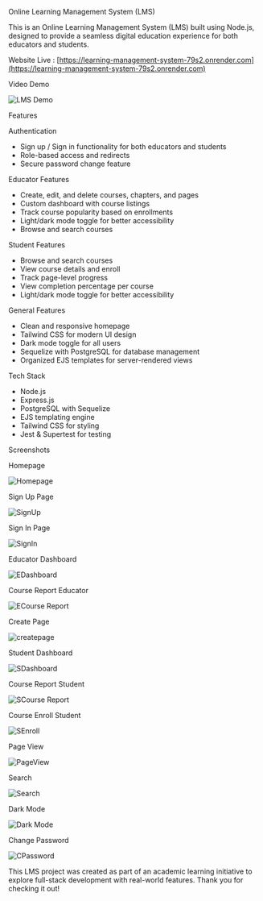 Online Learning Management System (LMS)

This is an Online Learning Management System (LMS) built using Node.js, designed to provide a seamless digital education experience for both educators and students.

Website Live : [https://learning-management-system-79s2.onrender.com](https://learning-management-system-79s2.onrender.com)

Video Demo

![LMS Demo](./screenrecording/demo.gif)

Features

Authentication

- Sign up / Sign in functionality for both educators and students
- Role-based access and redirects
- Secure password change feature

Educator Features

- Create, edit, and delete courses, chapters, and pages
- Custom dashboard with course listings
- Track course popularity based on enrollments
- Light/dark mode toggle for better accessibility
- Browse and search courses

Student Features

- Browse and search courses
- View course details and enroll
- Track page-level progress
- View completion percentage per course
- Light/dark mode toggle for better accessibility

General Features

- Clean and responsive homepage
- Tailwind CSS for modern UI design
- Dark mode toggle for all users
- Sequelize with PostgreSQL for database management
- Organized EJS templates for server-rendered views

Tech Stack

- Node.js
- Express.js
- PostgreSQL with Sequelize
- EJS templating engine
- Tailwind CSS for styling
- Jest & Supertest for testing

Screenshots

Homepage

![Homepage](/screenshots/homepage.png)

Sign Up Page

![SignUp](./screenshots/signup.png)

Sign In Page

![SignIn](./screenshots/signin.png)

Educator Dashboard

![EDashboard](./screenshots/educator.png)

Course Report Educator

![ECourse Report](./screenshots/ereport.png)

Create Page

![createpage](./screenshots/create-page.png)

Student Dashboard

![SDashboard](./screenshots/student.png)

Course Report Student

![SCourse Report](./screenshots/sreports.png)

Course Enroll Student

![SEnroll](./screenshots/senroll.png)

Page View

![PageView](./screenshots/pview.png)

Search

![Search](./screenshots/search.png)

Dark Mode

![Dark Mode](./screenshots/darkmode.png)

Change Password

![CPassword](./screenshots/cpassword.png)

This LMS project was created as part of an academic learning initiative to explore full-stack development with real-world features. Thank you for checking it out!
